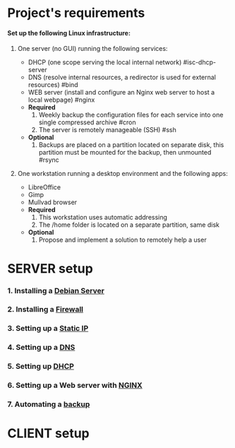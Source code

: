 # Project's requirements
#### Set up the following Linux infrastructure:

1. One server (no GUI) running the following services:
    
    - DHCP (one scope serving the local internal network) #isc-dhcp-server
    - DNS (resolve internal resources, a redirector is used for external resources) #bind
    - WEB server (install and configure an Nginx web server to host a local webpage) #nginx
    - **Required**
        1. Weekly backup the configuration files for each service into one single compressed archive #cron
        2. The server is remotely manageable (SSH) #ssh
    - **Optional**
        1. Backups are placed on a partition located on separate disk, this partition must be mounted for the backup, then unmounted #rsync
2. One workstation running a desktop environment and the following apps:
    
    - LibreOffice
    - Gimp
    - Mullvad browser
    - **Required**
        1. This workstation uses automatic addressing
        2. The /home folder is located on a separate partition, same disk
    - **Optional**
        1. Propose and implement a solution to remotely help a user

# SERVER setup
### 1. Installing a [Debian Server](Debian_Server.md)
### 2. Installing a [Firewall](Firewall.md)
### 3. Setting up a [Static IP](Static_IP.md)
### 4. Setting up a [DNS](DNS.md)
### 5. Setting up [DHCP](DHCP.md)
### 6. Setting up a Web server with [NGINX](NGINX.md)
### 7. Automating a [backup](Automated_backup.md)

# CLIENT setup

